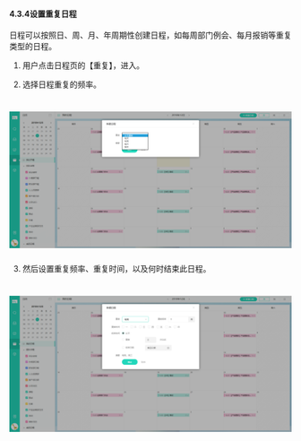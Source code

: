 #### 4.3.4设置重复日程

日程可以按照日、周、月、年周期性创建日程，如每周部门例会、每月报销等重复类型的日程。

1) 用户点击日程页的【重复】，进入。

2) 选择日程重复的频率。

# ![](/assets/4.3.4设置重复日程.png)

3) 然后设置重复频率、重复时间，以及何时结束此日程。

# ![](/assets/4.3.4设置重复频率.png)